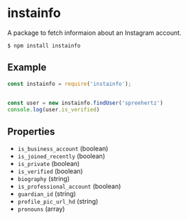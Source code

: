 # instainfo

A package to fetch informaion about an Instagram account.


```
$ npm install instainfo
```

## Example

```js
const instainfo = require('instainfo');


const user = new instainfo.findUser('spreehertz')
console.log(user.is_verified)
```

## Properties

- `is_business_account` (boolean)
- `is_joined_recently` (boolean)
- `is_private` (boolean)
- `is_verified` (boolean)
- `biography` (string)
- `is_professional_account` (boolean)
- `guardian_id` (string)
- `profile_pic_url_hd` (string)
- `pronouns` (array)